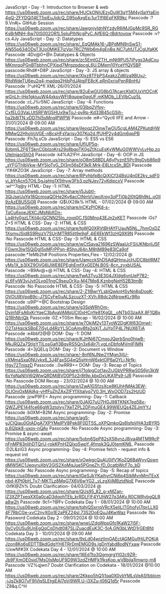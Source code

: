 JavaScript - Day -1: Introduction to Browser & web
https://us06web.zoom.us/rec/share/HUCkONjUEzvDuW3qY5M4yjSpYtaEin4gQ-ZFYDQi14ET5siEuJjdcQ_D95oAxgEp.1urTlfI6EpFKR9kc
Passcode :?9.Vn#j+
GitHub Session 
https://us06web.zoom.us/rec/share/JawgnjvIdnNYzdvR6jMJGpMc9SR_RGKsBrMNH-8w70IS002OR1L5pIuPlhNcgPyC.AjfE6Q-tBdrtovqw
Passcode :v?cs.4Jy
JavaScript - Day -2: Datatypes
https://us06web.zoom.us/rec/share/_EqQMAk16-JBPdMN9nSwS1-AN55p634ODsT3Uo0MjKE7izVqr7RCZfWb6m4gEnBq.NC7uhfJTJCgUfaKK
Passcode :4Dv@0+@n
Datatypes & Objects
https://us06web.zoom.us/rec/share/zc5EmtGZTH_mNt9PU57iPygs3AdCxuMKmrqoPGnBTbbhnCPXipd7MrgzpdpcgL6U.DMem10YceYfQV5BP
passcode:Rhd#+D8P
JavaScript - Day -3: JS array & objects
https://us06web.zoom.us/rec/share/XIxz8TFbPS4xakzZd6Iza9BUvJ-RltdWdeTU6eu2q4-madqq2HjbPdJAtgjFE8cK.pRn0xrioPenR8nHU
Passcode :1^uHQ*fI
XML-26/01/2024 
https://us06web.zoom.us/rec/share/82uEwGUG6bG7AcarcKldOUxVtOCnKwGnLh-iHq1gkiuuW44xksvWFt8qupw0qgUF.mKMOb_LEVIbCuz5L
Passcode :cLJ%r5NC
JavaScript - Day -4: Functions
https://us06web.zoom.us/rec/share/03lbq2Vfoy-CxfELG3VaLUtSRFWG5HUx9wToJ-pyRp-Kd33B45cGSjh-ha2b8lTN.vDD7hI5sMnqlPWPW
Passcode :e#=^Qyc6
IIFE and Arrow - 31/01/2024 @ 09:00 AM
https://us06web.zoom.us/rec/share/jIeoqz2OinwTwOU5cgLAM4ZPKutdHWMMwQ2HhoVoVGE-nBcsHFsYarisv307Kq2d.ffUHP2y4dGm6qpPB
Passcode :Fh7q.sCb
JavaScript - Day -5: ES5 vs ES6
https://us06web.zoom.us/rec/share/UfiUP5q-8zbmILZF6TSknCGbIzoKrs29s8bqoTK0gZtXcuEsKyWMuG0WWVvLvHjp.zoUtelnjaojSljO4
Passcode :k4%A2!FH
JavaScript - Day -6: OOP in JS
https://us06web.zoom.us/rec/share/oO8mS8BDLA6yPvznE5Pc9tgDvb86p9_sYFGThIbVkw-MY5IoTyG_Dl3m56sDf3kR.Mrk-E8LtcsSh_BDI
Passcode :Y#4KZO3K
JavaScript - Day -7: Array methods
https://us06web.zoom.us/rec/share/RPvhbfpBcQjXiCf34BsU4n0E2ky_sdF0yi_bYrAcn57OtLSgJahtg1X5thyw3Fb3.pzNJev72yKdjpcxV
Passcode :wl^^7q@y
HTML- Day -1: HTML
https://us06web.zoom.us/rec/share/j5Jubtl-3QjJseUuYq18QcmoaQOHe2Ky6acCtNmVUwoXrpy3oPTi0b2l0tQ6h9kL.oOll9zAzEBU5Sj0R
Passcode :Q$UX28k%
HTML - 07/02/2024 @ 09:00 AM
https://us06web.zoom.us/rec/share/nCKzPjOKd-s-TqCu6xoeJ6XCJMsNbXDn-Lq4Hy0gzLTKil4cjQCNN25Io_rovq0C.fS0Mno43EJn2xKET
Passcode :Gs?*Z+5*
HTML & CSS- Day -2: HTML & CSS
https://us06web.zoom.us/rec/share/tpWQ0XRVtBHAYFUauN5NL_7hmOxDZ1XsmvJSid8S9RsizV7SUriMTR85jlt9e9gF.4iE6EkWf3zHQ9X9N
Passcode :No Passcode
HTML & CSS- Day -3: HTML & CSS
https://us06web.zoom.us/rec/share/wCtSava21696zSWaaUcFSiUKNbrjIJ5FFGwm3lw1SQjDgI5xMFrPPxn-85hnJ64n.M8tjM89e83lCa9of
passcode:*1eMb2h#
Positions Properties,Flex - 12/02/2024 @
https://us06web.zoom.us/rec/share/UamcckShD5AdQHmxJcHJDC8btIRM7vMs1X_b3IXZ9OVG6lJWE8EPEghEmfXxGEDN.B0S-8cn_zyxbUSAL
Passcode :=B9Av@+@
HTML & CSS- Day -4: HTML & CSS
https://us06web.zoom.us/rec/share/fwA3Tyu3E304JXldg6ynUeP782-sL6FvlW3vjJvtOLyq01ngC9seuOrXu-M47Mq8.KznbgNqH52B3tmBr
Passcode :No Passcode
HTML & CSS- Day -5: HTML & CSS
https://us06web.zoom.us/rec/share/2-Z1lBwrYLsblQwknHSyNn8qDopK-OVOUI8VpqB9c-J7SCvFe0uALSzcuzXT-XVh.R8dc2dNrpwKLr9Rq
Passcode :u9iP^+@C
Bootstrap Design 
https://us06web.zoom.us/rec/share/g3SpWRhOm-DvinfdFsA6xKrYqeC3bAyaVAMqUCI0xHCnYe81XgQI__oNTb03zaAX.8F1QBxQ1RhNtriQk
Passcode :0Z.*T0Sm
Recap - 16/02/2024 @ 10:00 AM
https://us06web.zoom.us/rec/share/w7OkjM2y13TvoW2DgKW63OmwI-O2TsHqjckSBoE7i5yLd4RzYLSCoAmyBfa2qXjT.JuYpTP4L7NUX6TiA
Passcode :e4bbf2@@
DOM- Day -1: DOM
https://us06web.zoom.us/rec/share/KJHNi67CmxoJQprbSno0hiwB-MkJRQZa7StlgYTILosGafI3BqyRS5Qn3x64lr7l.vgLnDbfoMVmlFIMN
Passcode :4=3jQELq
DOM- Day -2: Document vs Window
https://us06web.zoom.us/rec/share/-8nf6NJNw2YMgn3jIU-xXMmaSxa0NUvkx6_3J4FaxSG4eQ5sHrnW6xktOP6aOYLj.Nrfk-Hgy72TniqzD
Passcode :.0wRR9+=
DOM- Day -3: Recap of Topics
https://us06web.zoom.us/rec/share/j71oIpgCot1avZrJGbVPRRwS0S6jn3kW6xYqNaNIVj6QWwQRDMjBVD0P5z2r8t9p.kbxDxUKA1Ps9-lJR
Passcode :No Passcode 
DOM Recap - 23/02/2024 @ 10:00 AM
https://us06web.zoom.us/rec/share/jZwA1G5fzsXce8KUhHMAk3EW-OLIOniOxMAlAg-yHfFuZhZAxZlFYfXitalyq7V0.3H_WxOOD7zs2HzUD
Passcode :jzwP9FE=
Async programming- Day -1: Callback
https://us06web.zoom.us/rec/share/0JAlG7uU7HGJ98TKNX7eq58x-QWZJPE144fce66gW3ztolvy7XeTZPL2DFmuGE4.99WlEUQs4ZEJmYYJ
Passcode :b0XM+B2M
Async programming- Day -2: Promise
https://us06web.zoom.us/rec/share/agS-yJCIQiau0GtADgA7XPYMeIPV8Pek8F0DT5S_pXPQmkoQs6lsfpVHA3zBYR5p.6Qlpk8-uxov-nQAy
Passcode :No Passcode
Async programming- Day -3: Promise & async-await
https://us06web.zoom.us/rec/share/5obn6SpP82sX58vnzJ8iva4MTM9RcPnFnMP83nlihDTQrIJ-rokKPnHZQlxo5wpY.4fmpk3QJ0temKN6_
Passcode :D2L&ziG3
Async programming- Day -4: Promise fetch - request info & request init
https://us06web.zoom.us/rec/share/xOwkgcQuAU0ifV1KoZQ6BaWyyQswndMW5KC1JeqvruXbV2GlS2XoMqJue5PGneZh.fD_0catbWcF7o_bD
Passcode :No Passcode
Async programming- Day -5: Recap of topics
https://us06web.zoom.us/rec/share/lGeSJkYKaihvrCNi6p4SibMvnMmTExXnbd-KPt0bH_Ty7-MKTLz8MqG7X6V6wYG2._vLzgXiiMBztdNoE
Passcode :0ifK@Zh%
Doubt Clarification- 04/03/2024 @
https://us06web.zoom.us/rec/share/QUs95_82_g-xMZan-IZ3XZPTxeqXX0a0caD3dgohTEb_krRDLFlF4YUhW27q3AKv.R0CWRybgQLRa8w2h
Passcode :9c1=?@Fv
Codekata Day 1 - 08/01/2024 @ 10:00 AM
https://us06web.zoom.us/rec/share/tqhjQSxrrqVRcX5eIiLITGhofyI7lprLLX04F7RbCGe-xvC2nyXGo1E2aPEZ24sI.73S2DoEQuJ4KwWaz
Passcode :No Password
Codekata Day 2 - 09/01/2024 @ 10:00 AM
https://us06web.zoom.us/rec/share/wneUZdgWppGfo1KaW27j5F-0sCy0USu9UnEgQqCoDhdt087SLiZuacdEuK3C-5rA.GN3bLWtD1rGEt8fd
Codekata Day 3 - 10/01/2024 @ 09:00 AM
https://us06web.zoom.us/rec/share/9xLd04wiztImGAEctAGMGufHjLPOKjAJzon8Ko6sEDTTBkdGdgYH6TRrDmEMGD9s.IgDnYabd8odNYxaw
Passcode :UxwNf#3X
Codekata Day 4 - 12/01/2024 @ 10:00 AM
https://us06web.zoom.us/rec/share/16EdTto3QgmgrgYl02c9ZR-Jb9FXmOE0sjd7MsOIsMpUF9D9W3zdZHMFk1fksKop.wVBbjla1lmwrq-m8
Passcode :VZ%qjwn7
Doubt Clarification on Codekata - 18/01/2024 @10:00 AM
https://us06web.zoom.us/rec/share/2Kkpo5hQ1j1qa0X0vbYMLsVeASfbblom-jJqZk8O7vF9lVlq5LEtgjEAI7pVi9WR.U-j3XZu-t06Q1d5r
Passcode :Z8&q.C^H
